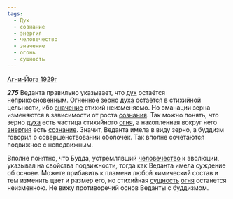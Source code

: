 ```yaml
---
tags:
  - Дух
  - сознание
  - энергия
  - человечество
  - значение
  - огонь
  - сущность
---
```


[Агни-Йога 1929г](/agni/1929)

___275___
Веданта правильно указывает, что [дух](/tag/#Дух) остаётся неприкосновенным. Огненное зерно [духа](/tag/#Дух) остаётся в стихийной цельности, ибо [значение](/tag/#значение) стихий неизменяемо. Но эманации зерна изменяются в зависимости от роста [сознания](/tag/#[сознание](/tag/#сознание)). Так можно понять, что зерно [духа](/tag/#Дух) есть частица стихийного [огня](/tag/#огонь), а накопленная вокруг него [энергия](/tag/#энергия) есть [сознание](/tag/#сознание). Значит, Веданта имела в виду зерно, а буддизм говорил о совершенствовании оболочек. Так вполне сочетаются подвижное с неподвижным.   

Вполне понятно, что Будда, устремлявший [человечество](/tag/#человечество) к эволюции, указывал на свойства подвижности, тогда как Веданта имела суждение об основе. Можете прибавить к пламени любой химический состав и тем изменить цвет и размер его, но стихийная [сущность](/tag/#сущность) [огня](/tag/#огонь) останется неизменною. Не вижу противоречий основ Веданты с буддизмом.